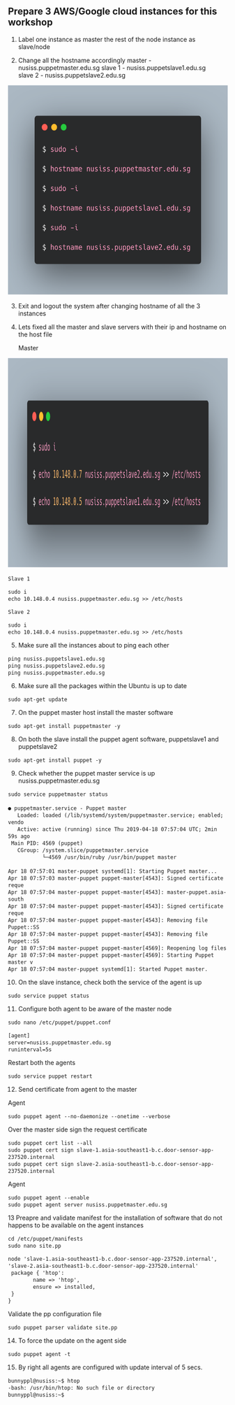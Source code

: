 ## Prepare 3 AWS/Google cloud instances for this workshop

1. Label one instance as master the rest of the node instance as slave/node

2. Change all the hostname accordingly
    master - nusiss.puppetmaster.edu.sg
    slave 1 - nusiss.puppetslave1.edu.sg  
    slave 2 - nusiss.puppetslave2.edu.sg  

<img src="./images/puppet1.png" width="640" height="480">

3. Exit and logout the system after changing hostname of all the 3 instances

4. Lets fixed all the master and slave servers with their ip and hostname on the host file

    Master

<img src="./images/puppet2.png" width="1024" height="480">


    Slave 1

```
sudo i
echo 10.148.0.4 nusiss.puppetmaster.edu.sg >> /etc/hosts

````


    Slave 2

```
sudo i
echo 10.148.0.4 nusiss.puppetmaster.edu.sg >> /etc/hosts

````

5. Make sure all the instances about to ping each other

```
ping nusiss.puppetslave1.edu.sg
ping nusiss.puppetslave2.edu.sg
ping nusiss.puppetmaster.edu.sg

```

6. Make sure all the packages within the Ubuntu is up to date

```
sudo apt-get update
```

7. On the puppet master host install the master software

```
sudo apt-get install puppetmaster -y
```

8. On both the slave install the puppet agent software, puppetslave1 and puppetslave2

```
sudo apt-get install puppet -y
```

9. Check whether the puppet master service is up
nusiss.puppetmaster.edu.sg
```
sudo service puppetmaster status

● puppetmaster.service - Puppet master
   Loaded: loaded (/lib/systemd/system/puppetmaster.service; enabled; vendo
   Active: active (running) since Thu 2019-04-18 07:57:04 UTC; 2min 59s ago
 Main PID: 4569 (puppet)
   CGroup: /system.slice/puppetmaster.service
           └─4569 /usr/bin/ruby /usr/bin/puppet master

Apr 18 07:57:01 master-puppet systemd[1]: Starting Puppet master...
Apr 18 07:57:03 master-puppet puppet-master[4543]: Signed certificate reque
Apr 18 07:57:04 master-puppet puppet-master[4543]: master-puppet.asia-south
Apr 18 07:57:04 master-puppet puppet-master[4543]: Signed certificate reque
Apr 18 07:57:04 master-puppet puppet-master[4543]: Removing file Puppet::SS
Apr 18 07:57:04 master-puppet puppet-master[4543]: Removing file Puppet::SS
Apr 18 07:57:04 master-puppet puppet-master[4569]: Reopening log files
Apr 18 07:57:04 master-puppet puppet-master[4569]: Starting Puppet master v
Apr 18 07:57:04 master-puppet systemd[1]: Started Puppet master.
```

10. On the slave instance, check both the service of the agent is up

```
sudo service puppet status
```

11. Configure both agent to be aware of the master node

```
sudo nano /etc/puppet/puppet.conf
```

```
[agent]
server=nusiss.puppetmaster.edu.sg
runinterval=5s
```

Restart both the agents

```
sudo service puppet restart
```


12. Send certificate from agent to the master 

Agent 
```
sudo puppet agent --no-daemonize --onetime --verbose
```

Over the master side sign the request certificate

```
sudo puppet cert list --all
sudo puppet cert sign slave-1.asia-southeast1-b.c.door-sensor-app-237520.internal
sudo puppet cert sign slave-2.asia-southeast1-b.c.door-sensor-app-237520.internal
```

Agent 
```
sudo puppet agent --enable
sudo puppet agent server nusiss.puppetmaster.edu.sg
```

13 Preapre and validate manifest for the installation of software that do not happens to be available on the agent instances

```
cd /etc/puppet/manifests
sudo nano site.pp
```
```
node 'slave-1.asia-southeast1-b.c.door-sensor-app-237520.internal', 'slave-2.asia-southeast1-b.c.door-sensor-app-237520.internal'
 package { 'htop':
        name => 'htop',
        ensure => installed,
 }
}
```

Validate the pp configuration file
```
sudo puppet parser validate site.pp
```

14. To force the update on the agent side 

```
sudo puppet agent -t
```

15. By right all agents are configured with update interval of 5 secs.

```
bunnyppl@nusiss:~$ htop
-bash: /usr/bin/htop: No such file or directory
bunnyppl@nusiss:~$ 
```